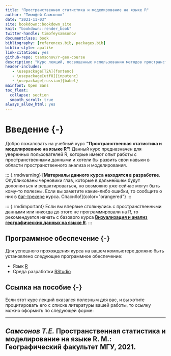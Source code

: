 ```yaml
--- 
title: "Пространственная статистика и моделирование на языке R"
author: "Тимофей Самсонов"
date: "2021-11-03"
site: bookdown::bookdown_site
knit: "bookdown::render_book"
twitter-handle: timofeysamsonov
documentclass: book
bibliography: [references.bib, packages.bib]
biblio-style: apalike
link-citations: yes
github-repo: tsamsonov/r-geo-course
description: "Курс лекций, посвященных использованию методов пространственной статистике и моделированию на языке R"
header-includes:
   - \usepackage[T2A]{fontenc}
   - \usepackage[utf8]{inputenc}
   - \usepackage[russian]{babel}
mainfont: Open Sans
toc_float:
  collapse: section
  smooth_scroll: true
always_allow_html: yes
---
```



# Введение {-}

Добро пожаловать на учебный курс __"Пространственная статистика и моделирование на языке R"__! Данный курс предназначен для уверенных пользователей R, которые имеют опыт работы с пространственными данными и хотели бы развить свои навыки в области пространственного анализа и моделирования.

::: {.rmdwarning}
[__Материалы данного курса находятся в разработке__. Опубликованы черновики глав, которые в дальнейшем будут дополняться и редактироваться, но возможно уже сейчас могут быть кому-то полезны. Если вы заметите какие-либо ошибки, то сообщите о них в [баг-трекере](https://github.com/tsamsonov/r-spatstat-course/issues) курса. Спасибо!]{color="orangered"}
:::


::: {.rmdimportant}
Если вы впервые столкнулись с пространственными данными или никогда до этого не программировали на R, то рекомендуется начать с базового курса __[Визуализация и анализ географических данных на языке R](https://tsamsonov.github.io/r-geo-course/)__. 
:::

## Программное обеспечение {-}

Для успешного прохождения курса на вашем компьютере должно быть установлено следующее программное обеспечение:

* Язык [R](https://cran.r-project.org)
* Среда разработки [RStudio](https://www.rstudio.com/products/rstudio/download3/)

## Ссылка на пособие {-}

Если этот курс лекций оказался полезным для вас, и вы хотите процитировать его с списке литературы вашей работы, то ссылку можно оформить по следующей форме:

----
_Самсонов Т.Е._ **Пространственная статистика и моделирование на языке R.** М.: Географический факультет МГУ, 2021.
----
